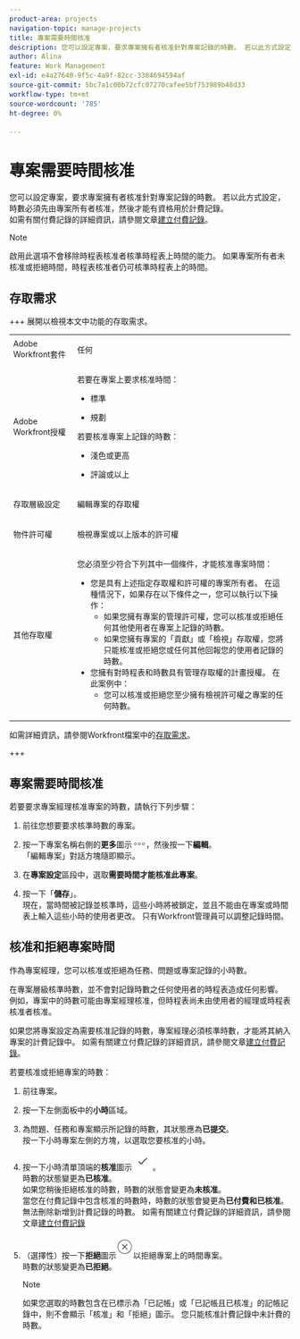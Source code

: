 ```yaml
---
product-area: projects
navigation-topic: manage-projects
title: 專案需要時間核准
description: 您可以設定專案，要求專案擁有者核准針對專案記錄的時數。 若以此方式設定，時數必須先由專案所有者核准，然後才能有資格用於計費記錄。
author: Alina
feature: Work Management
exl-id: e4a27640-9f5c-4a9f-82cc-3384694594af
source-git-commit: 5bc7a1c00b72cfc07270cafee5bf753989b48d33
workflow-type: tm+mt
source-wordcount: '785'
ht-degree: 0%

---
```


# 專案需要時間核准

<!--audited: 08/2024-->

您可以設定專案，要求專案擁有者核准針對專案記錄的時數。 若以此方式設定，時數必須先由專案所有者核准，然後才能有資格用於計費記錄。\
如需有關付費記錄的詳細資訊，請參閱文章[建立付費記錄](../../../manage-work/projects/project-finances/create-billing-records.md)。

>[!NOTE]
>
>啟用此選項不會移除時程表核准者核準時程表上時間的能力。 如果專案所有者未核准或拒絕時間，時程表核准者仍可核準時程表上的時間。

## 存取需求

+++ 展開以檢視本文中功能的存取需求。 

<table style="table-layout:auto"> 
 <col> 
 <col> 
 <tbody> 
  <tr> 
   <td role="rowheader">Adobe Workfront套件</td> 
   <td> <p>任何</p> </td> 
  </tr> 
  <tr> 
   <td role="rowheader">Adobe Workfront授權</td> 
   <td> <p>若要在專案上要求核准時間：</p>
   <ul><li><p>標準</p></li>
   <li><p>規劃</p></li></ul>

<p>若要核准專案上記錄的時數：</p>
   <ul><li><p>淺色或更高</p></li>
   <li><p>評論或以上</p></li>
    </td> 
  </tr> 
  <tr> 
   <td role="rowheader">存取層級設定</td> 
   <td> <p>編輯專案的存取權</p>  </td> 
  </tr> 
  <tr> 
   <td role="rowheader">物件許可權</td> 
   <td> <p>檢視專案或以上版本的許可權</p>
  </tr> 
  <tr> 
   <td role="rowheader">其他存取權</td> 
   <td> <p>您必須至少符合下列其中一個條件，才能核准專案時間：</p> 
    <ul> 
     <li>您是具有上述指定存取權和許可權的專案所有者。 在這種情況下，如果存在以下條件之一，您可以執行以下操作： 
      <ul>
       <li>如果您擁有專案的管理許可權，您可以核准或拒絕任何其他使用者在專案上記錄的時數。</li>
       <li> 如果您擁有專案的「貢獻」或「檢視」存取權，您將只能核准或拒絕您或任何其他回報您的使用者記錄的時數。<br></li>
      </ul></li> 
     <li>您擁有對時程表和時數具有管理存取權的計畫授權。 在此案例中：
      <ul>
       <li>您可以核准或拒絕您至少擁有檢視許可權之專案的任何時數。 </li>
      </ul></li> 
    </ul> </td> 
  </tr> 
 </tbody> 
</table>

如需詳細資訊，請參閱Workfront檔案中的[存取需求](/help/quicksilver/administration-and-setup/add-users/access-levels-and-object-permissions/access-level-requirements-in-documentation.md)。

+++

<!--Old:

<table style="table-layout:auto"> 
 <col> 
 <col> 
 <tbody> 
  <tr> 
   <td role="rowheader">Adobe Workfront plan*</td> 
   <td> <p>Any</p> </td> 
  </tr> 
  <tr> 
   <td role="rowheader">Adobe Workfront license*</td> 
   <td> <p>To require time to be approved on the project:</p>
   <ul><li>New: Standard</li>
   <li>Current: Plan</li></ul>
   
   <p>To approve hours logged on a project:</p>
   <ul><li>New: Light or higher</li>
   <li>Review or higher</li>
    </td> 
  </tr> 
  <tr> 
   <td role="rowheader">Access level configurations*</td> 
   <td> <p>Edit access to Projects or higher</p>  </td> 
  </tr> 
  <tr> 
   <td role="rowheader">Object permissions</td> 
   <td> <p>View permissions to the project or higher</p>
  </tr> 
  <tr> 
   <td role="rowheader">Additional access</td> 
   <td> <p>You must meet at least one of the following conditions to approve time on a project:</p> 
    <ul> 
     <li>You are the Project Owner with the access and permissions specified above. In this case, you can do the following if one of the conditions below exists: 
      <ul>
       <li>If you have Manage permissions on the project, you can approve or reject hours logged on the project by any other user.</li>
       <li> If you have Contribute or View access to the project you will be able to approve or reject only the hours logged by you or any other user that reports you.<br></li>
      </ul></li> 
     <li>You have a Plan license with administrative access to Timesheets &amp; Hours. In this case:
      <ul>
       <li>You can approve or reject any hours on the projects you have at least permissions to View. </li>
      </ul></li> 
    </ul> </td> 
  </tr> 
 </tbody> 
</table>-->

## 專案需要時間核准

若要要求專案經理核准專案的時數，請執行下列步驟：

1. 前往您想要要求核準時數的專案。
1. 按一下專案名稱右側的&#x200B;**更多**&#x200B;圖示![更多圖示](assets/more-icon.png)，然後按一下&#x200B;**編輯**。\
   「編輯專案」對話方塊隨即顯示。

1. 在&#x200B;**專案設定**&#x200B;區段中，選取&#x200B;**需要時間才能核准此專案**。
1. 按一下「**儲存**」。\
   現在，當時間被記錄並核準時，這些小時將被鎖定，並且不能由在專案或時間表上輸入這些小時的使用者更改。 只有Workfront管理員可以調整記錄時間。

## 核准和拒絕專案時間

作為專案經理，您可以核准或拒絕為任務、問題或專案記錄的小時數。

在專案層級核準時數，並不會對記錄時數之任何使用者的時程表造成任何影響。 例如，專案中的時數可能由專案經理核准，但時程表尚未由使用者的經理或時程表核准者核准。

如果您將專案設定為需要核准記錄的時數，專案經理必須核準時數，才能將其納入專案的計費記錄中。 如需有關建立付費記錄的詳細資訊，請參閱文章[建立付費記錄](../../../manage-work/projects/project-finances/create-billing-records.md)。

若要核准或拒絕專案的時數：

1. 前往專案。
1. 按一下左側面板中的&#x200B;**小時**&#x200B;區域。

1. 為問題、任務和專案顯示所記錄的時數，其狀態應為&#x200B;**已提交**。\
   按一下小時專案左側的方塊，以選取您要核准的小時。

1. 按一下小時清單頂端的&#x200B;**核准**&#x200B;圖示![](assets/approve-hours-icon.png)。\
   時數的狀態變更為&#x200B;**已核准**。\
   如果您稍後拒絕核准的時數，時數的狀態會變更為&#x200B;**未核准**。\
   當您在付費記錄中包含核准的時數時，時數的狀態會變更為&#x200B;**已付費和已核准**。 無法刪除新增到計費記錄的時數。 如需有關建立付費記錄的詳細資訊，請參閱文章[建立付費記錄](../../../manage-work/projects/project-finances/create-billing-records.md)

1. （選擇性）按一下&#x200B;**拒絕**&#x200B;圖示![](assets/reject-hours-icon.png)以拒絕專案上的時間專案。\
   時數的狀態變更為&#x200B;**已拒絕**。

   >[!NOTE]
   >
   >   如果您選取的時數包含在已標示為「已記帳」或「已記帳且已核准」的記帳記錄中，則不會顯示「核准」和「拒絕」圖示。 您只能核准計費記錄中未計費的時數。


